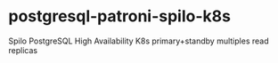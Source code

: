 # postgresql-patroni-spilo-k8s
Spilo PostgreSQL High Availability K8s primary+standby multiples read replicas
